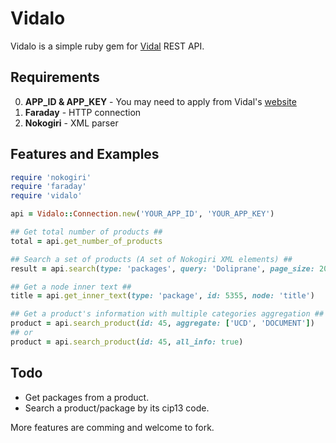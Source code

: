 Vidalo
===========

Vidalo is a simple ruby gem for [Vidal](https://vidal.3scale.net/docs/api_fr) REST API.

## Requirements

0. **APP_ID & APP_KEY** - You may need to apply from Vidal's [website](https://vidal.3scale.net/signup)
1. **Faraday** - HTTP connection
2. **Nokogiri** - XML parser

## Features and Examples

```ruby
require 'nokogiri'
require 'faraday'
require 'vidalo'

api = Vidalo::Connection.new('YOUR_APP_ID', 'YOUR_APP_KEY')

## Get total number of products ##
total = api.get_number_of_products

## Search a set of products (A set of Nokogiri XML elements) ##
result = api.search(type: 'packages', query: 'Doliprane', page_size: 20, start_page: 1)

## Get a node inner text ##
title = api.get_inner_text(type: 'package', id: 5355, node: 'title')

## Get a product's information with multiple categories aggregation ##
product = api.search_product(id: 45, aggregate: ['UCD', 'DOCUMENT'])
## or
product = api.search_product(id: 45, all_info: true)
```

## Todo

- Get packages from a product.
- Search a product/package by its cip13 code.

More features are comming and welcome to fork.
